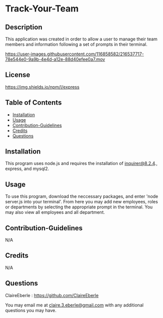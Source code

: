 # Track-Your-Team

## Description
    
This application was created in order to allow a user to manage their team members and information  following a set of prompts in their terminal.


https://user-images.githubusercontent.com/116858582/216537717-78e544e0-9a9b-4e4d-a12e-88d40efee0a7.mov



## License
    
https://img.shields.io/npm/l/express
    
## Table of Contents
   
- [Installation](#installation)
- [Usage](#usage)
- [Contribution-Guidelines](#contribution-guidelines)
- [Credits](#credits)
- [Questions](#questions)

    
## Installation
    
 This program uses node.js and requires the installation of inquirer@8.2.4., express, and mysql2.
    
 ## Usage
    
To use this program, download the neccessary packages, and enter 'node server.js into your terminal'. From here you may add new employees, roles or departments by selecting the appropriate prompt in the terminal. You may also view all employees and all department. 

## Contribution-Guidelines

N/A

 ## Credits
    
N/A

## Questions
ClaireEberle : https://github.com/ClaireEberle

You may email me at claire.3.eberle@gmail.com with any additional questions you may have.
